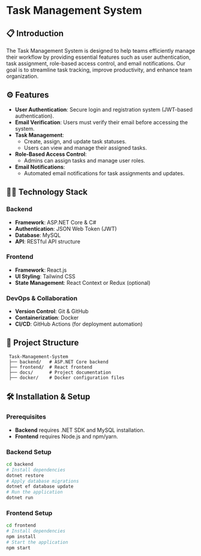 # Task Management System

## 📋 Introduction
The Task Management System is designed to help teams efficiently manage their workflow by providing essential features such as user authentication, task assignment, role-based access control, and email notifications. Our goal is to streamline task tracking, improve productivity, and enhance team organization.

## ⚙️ Features
- **User Authentication**: Secure login and registration system (JWT-based authentication).
- **Email Verification**: Users must verify their email before accessing the system.
- **Task Management**:
  - Create, assign, and update task statuses.
  - Users can view and manage their assigned tasks.
- **Role-Based Access Control**:
  - Admins can assign tasks and manage user roles.
- **Email Notifications**:
  - Automated email notifications for task assignments and updates.

## 🧑‍💻 Technology Stack
### Backend
- **Framework**: ASP.NET Core & C#
- **Authentication**: JSON Web Token (JWT)
- **Database**: MySQL
- **API**: RESTful API structure

### Frontend
- **Framework**: React.js
- **UI Styling**: Tailwind CSS
- **State Management**: React Context or Redux (optional)

### DevOps & Collaboration
- **Version Control**: Git & GitHub
- **Containerization**: Docker
- **CI/CD**: GitHub Actions (for deployment automation)

## 📂 Project Structure
```
 Task-Management-System
 ├── backend/   # ASP.NET Core backend
 ├── frontend/  # React frontend
 ├── docs/      # Project documentation
 ├── docker/    # Docker configuration files 

```
## 🛠️ Installation & Setup
### Prerequisites
- **Backend** requires .NET SDK and MySQL installation.
- **Frontend** requires Node.js and npm/yarn.

### Backend Setup
```sh
cd backend
# Install dependencies
dotnet restore
# Apply database migrations
dotnet ef database update
# Run the application
dotnet run
```

### Frontend Setup
```sh
cd frontend
# Install dependencies
npm install
# Start the application
npm start
```


